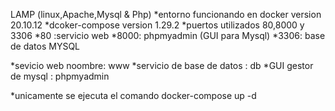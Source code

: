 LAMP (linux,Apache,Mysql & Php) 
*entorno funcionando en docker version 20.10.12
*dcoker-compose version 1.29.2
*puertos utilizados 80,8000 y 3306
*80 :servicio web
*8000: phpmyadmin (GUI para Mysql) 
*3306: base de datos MYSQL 

*sevicio web noombre: www
*servicio de base de datos : db 
*GUI gestor de mysql : phpmyadmin

*unicamente se ejecuta el comando docker-compose up -d 
